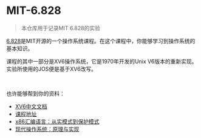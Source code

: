 # MIT-6.828

> 本仓库用于记录MIT 6.828的实验

[6.828](https://pdos.csail.mit.edu/6.828/2018/overview.html)是MIT开源的一个操作系统课程。在这个课程中，你能够学习到操作系统的基本知识。

课程的其中一部分是XV6操作系统，它是1970年开发的Unix V6版本的重新实现。实验所使用的JOS便是基于XV6改写。

<br/>

也许能够帮到你的资料：
- [XV6中文文档](https://th0ar.gitbooks.io/xv6-chinese/content/)
- [课程地址](https://pdos.csail.mit.edu/6.828/2018/overview.html)
- [x86汇编语言：从实模式到保护模式](https://book.douban.com/subject/20492528/)
- [现代操作系统：原理与实现](https://book.douban.com/subject/35208251/)
